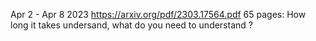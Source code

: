 Apr 2 - Apr 8 2023
   https://arxiv.org/pdf/2303.17564.pdf
    65 pages: How long it takes undersand, what do you need to understand ?
    

